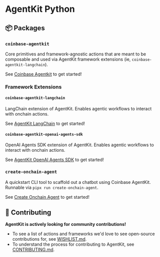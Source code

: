 # AgentKit Python

## 📦 Packages

### `coinbase-agentkit`

Core primitives and framework-agnostic actions that are meant to be composable and used via AgentKit framework extensions (ie, `coinbase-agentkit-langchain`).

See [Coinbase Agentkit](./coinbase-agentkit/README.md) to get started!

### Framework Extensions

#### `coinbase-agentkit-langchain`

LangChain extension of AgentKit. Enables agentic workflows to interact with onchain actions.

See [AgentKit LangChain](./framework-extensions/langchain/README.md) to get started!

#### `coinbase-agentkit-openai-agents-sdk`

OpenAI Agents SDK extension of AgentKit. Enables agentic workflows to interact with onchain actions.

See [AgentKit OpenAI Agents SDK](./framework-extensions/openai-agents-sdk/README.md) to get started!

### `create-onchain-agent`

A quickstart CLI tool to scaffold out a chatbot using Coinbase AgentKit. Runnable via `pipx run create-onchain-agent`.

See [Create Onchain Agent](./create-onchain-agent/README.md) to get started!

## 🤝 Contributing

**AgentKit is actively looking for community contributions!**

- To see a list of actions and frameworks we'd love to see open-source contributions for, see [WISHLIST.md](../WISHLIST.md).
- To understand the process for contributing to AgentKit, see [CONTRIBUTING.md](../CONTRIBUTING.md).